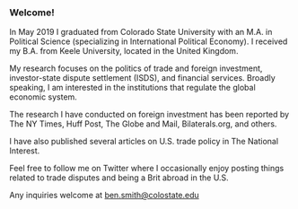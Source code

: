 ### Welcome!

In May 2019 I graduated from Colorado State University with an M.A. in Political Science (specializing in International Political Economy). I received my B.A. from Keele University, located in the United Kingdom. 

My research focuses on the politics of trade and foreign investment, investor-state dispute settlement (ISDS), and financial services. Broadly speaking, I am interested in the institutions that regulate the global economic system.  

The research I have conducted on foreign investment has been reported by The NY Times, Huff Post, The Globe and Mail, Bilaterals.org, and others. 

I have also published several articles on U.S. trade policy in The National Interest. 

Feel free to follow me on Twitter where I occasionally enjoy posting things related to trade disputes and being a Brit abroad in the U.S. 

Any inquiries welcome at ben.smith@colostate.edu
